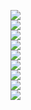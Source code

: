 <img src="IMG-20210104-WA0013.jpg"></img><br>
<img src="IMG-20210104-WA0014.jpg"></img><br>
<img src="IMG-20210106-WA0001.jpg"></img><br>
<img src="IMG-20210106-WA0021.jpg"></img><br>
<img src="IMG-20210107-WA0020.jpg"></img><br>
<img src=""></img><br>
<img src=""></img><br>
<img src="IMG-20210106-WA0021.jpg"></img><br>
<img src="IMG-20210106-WA0021.jpg"></img><br>
<img src="IMG-20210106-WA0021.jpg"></img><br>
<img src="IMG-20210106-WA0021.jpg"></img><br>

